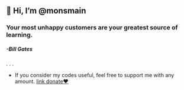 ## 👋 Hi, I’m @monsmain

### Your most unhappy customers are your greatest source of learning.
##### -Bill Gates
.
.
.
- If you consider my codes useful, feel free to support me with any amount.   [link donate❤️](https://monsmain.carrd.co/)
